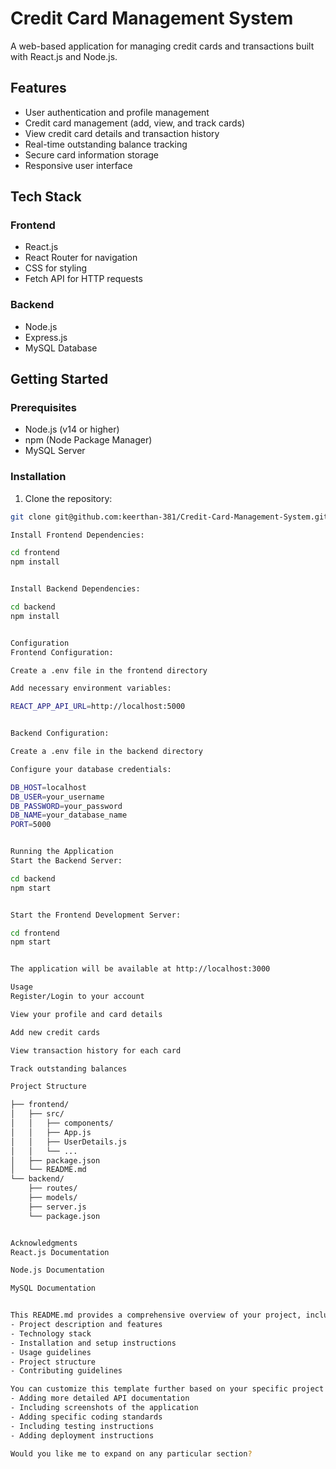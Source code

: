 # Credit Card Management System

A web-based application for managing credit cards and transactions built with React.js and Node.js.


## Features

- User authentication and profile management
- Credit card management (add, view, and track cards)
- View credit card details and transaction history
- Real-time outstanding balance tracking
- Secure card information storage
- Responsive user interface

## Tech Stack

### Frontend
- React.js
- React Router for navigation
- CSS for styling
- Fetch API for HTTP requests

### Backend
- Node.js
- Express.js
- MySQL Database

## Getting Started

### Prerequisites
- Node.js (v14 or higher)
- npm (Node Package Manager)
- MySQL Server

### Installation

1. Clone the repository:
```bash
git clone git@github.com:keerthan-381/Credit-Card-Management-System.git

Install Frontend Dependencies:

cd frontend
npm install


Install Backend Dependencies:

cd backend
npm install


Configuration
Frontend Configuration:

Create a .env file in the frontend directory

Add necessary environment variables:

REACT_APP_API_URL=http://localhost:5000


Backend Configuration:

Create a .env file in the backend directory

Configure your database credentials:

DB_HOST=localhost
DB_USER=your_username
DB_PASSWORD=your_password
DB_NAME=your_database_name
PORT=5000


Running the Application
Start the Backend Server:

cd backend
npm start


Start the Frontend Development Server:

cd frontend
npm start


The application will be available at http://localhost:3000

Usage
Register/Login to your account

View your profile and card details

Add new credit cards

View transaction history for each card

Track outstanding balances

Project Structure

├── frontend/
│   ├── src/
│   │   ├── components/
│   │   ├── App.js
│   │   ├── UserDetails.js
│   │   └── ...
│   ├── package.json
│   └── README.md
└── backend/
    ├── routes/
    ├── models/
    ├── server.js
    └── package.json


Acknowledgments
React.js Documentation

Node.js Documentation

MySQL Documentation


This README.md provides a comprehensive overview of your project, including:
- Project description and features
- Technology stack
- Installation and setup instructions
- Usage guidelines
- Project structure
- Contributing guidelines

You can customize this template further based on your specific project needs, such as:
- Adding more detailed API documentation
- Including screenshots of the application
- Adding specific coding standards
- Including testing instructions
- Adding deployment instructions

Would you like me to expand on any particular section?

